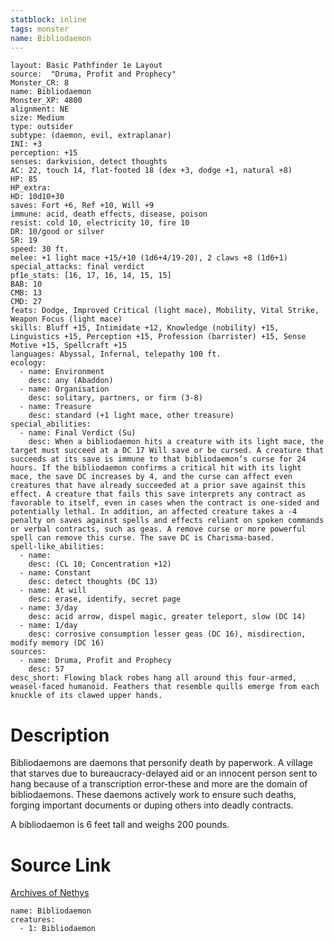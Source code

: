 ```yaml
---
statblock: inline
tags: monster
name: Bibliodaemon
---
```

```statblock
layout: Basic Pathfinder 1e Layout
source:  "Druma, Profit and Prophecy"
Monster_CR: 8
name: Bibliodaemon
Monster_XP: 4800
alignment: NE
size: Medium
type: outsider
subtype: (daemon, evil, extraplanar)
INI: +3
perception: +15
senses: darkvision, detect thoughts
AC: 22, touch 14, flat-footed 18 (dex +3, dodge +1, natural +8)
HP: 85
HP_extra: 
HD: 10d10+30
saves: Fort +6, Ref +10, Will +9
immune: acid, death effects, disease, poison
resist: cold 10, electricity 10, fire 10
DR: 10/good or silver
SR: 19
speed: 30 ft.
melee: +1 light mace +15/+10 (1d6+4/19-20), 2 claws +8 (1d6+1)
special_attacks: final verdict
pf1e_stats: [16, 17, 16, 14, 15, 15]
BAB: 10
CMB: 13
CMD: 27
feats: Dodge, Improved Critical (light mace), Mobility, Vital Strike, Weapon Focus (light mace)
skills: Bluff +15, Intimidate +12, Knowledge (nobility) +15, Linguistics +15, Perception +15, Profession (barrister) +15, Sense Motive +15, Spellcraft +15
languages: Abyssal, Infernal, telepathy 100 ft.
ecology:
  - name: Environment
    desc: any (Abaddon)
  - name: Organisation
    desc: solitary, partners, or firm (3-8)
  - name: Treasure
    desc: standard (+1 light mace, other treasure)
special_abilities:
  - name: Final Verdict (Su)
    desc: When a bibliodaemon hits a creature with its light mace, the target must succeed at a DC 17 Will save or be cursed. A creature that succeeds at its save is immune to that bibliodaemon’s curse for 24 hours. If the bibliodaemon confirms a critical hit with its light mace, the save DC increases by 4, and the curse can affect even creatures that have already succeeded at a prior save against this effect. A creature that fails this save interprets any contract as favorable to itself, even in cases when the contract is one-sided and potentially lethal. In addition, an affected creature takes a -4 penalty on saves against spells and effects reliant on spoken commands or verbal contracts, such as geas. A remove curse or more powerful spell can remove this curse. The save DC is Charisma-based.
spell-like_abilities:
  - name:
    desc: (CL 10; Concentration +12)
  - name: Constant
    desc: detect thoughts (DC 13)
  - name: At will
    desc: erase, identify, secret page
  - name: 3/day
    desc: acid arrow, dispel magic, greater teleport, slow (DC 14)
  - name: 1/day
    desc: corrosive consumption lesser geas (DC 16), misdirection, modify memory (DC 16)
sources:
  - name: Druma, Profit and Prophecy
    desc: 57
desc_short: Flowing black robes hang all around this four-armed, weasel-faced humanoid. Feathers that resemble quills emerge from each knuckle of its clawed upper hands.
```
# Description
Bibliodaemons are daemons that personify death by paperwork. A village that starves due to bureaucracy-delayed aid or an innocent person sent to hang because of a transcription error-these and more are the domain of bibliodaemons. These daemons actively work to ensure such deaths, forging important documents or duping others into deadly contracts.

 A bibliodaemon is 6 feet tall and weighs 200 pounds.
# Source Link
[Archives of Nethys](https://aonprd.com/MonsterDisplay.aspx?ItemName=Bibliodaemon)
```encounter-table
name: Bibliodaemon
creatures:
  - 1: Bibliodaemon
```
